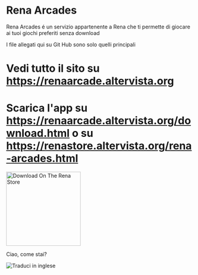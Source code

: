 # Rena Arcades
Rena Arcades é un servizio appartenente a Rena che ti permette di giocare ai tuoi giochi preferiti senza download

I file allegati qui su Git Hub sono solo quelli principali

# Vedi tutto il sito su https://renaarcade.altervista.org
# Scarica l'app su https://renaarcade.altervista.org/download.html o su https://renastore.altervista.org/rena-arcades.html
<a href="https://renastore.altervista.org/rena-arcades.html">
    <img src="https://renadeveloper.altervista.org/downloadrs.png" alt="Download On The Rena Store" width="200">
</a>

  <p id="testo">Ciao, come stai?</p>
  <img src="flag-en.png" alt="Traduci in inglese" style="cursor: pointer;" onclick="traduci()">

  <script>
    function traduci() {
      const testi = {
        "Ciao, come stai?": "Hello, how are you?"
      };
      document.querySelectorAll("#testo").forEach(el => {
        el.textContent = testi[el.textContent] || el.textContent;
      });
    }
  </script>
